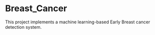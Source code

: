 # Breast_Cancer
This project implements a machine learning-based Early Breast cancer detection system.

